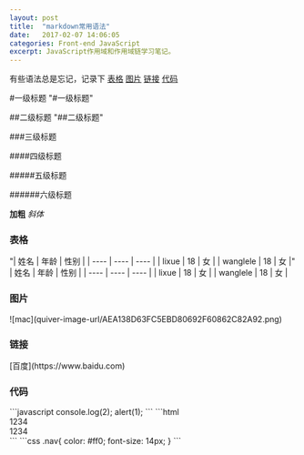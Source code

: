 ```yaml
---
layout: post
title:  "markdown常用语法"
date:   2017-02-07 14:06:05
categories: Front-end JavaScript
excerpt: JavaScript作用域和作用域链学习笔记。
---
```


有些语法总是忘记，记录下
<a href="#table">表格</a>
<a href="#img">图片</a>
<a href="#link">链接</a>
<a href="#code">代码</a>


#一级标题
"#一级标题"

##二级标题
"##二级标题"

###三级标题

####四级标题

#####五级标题

######六级标题

**加粗**
*斜体*
<h3 id="table">表格</h3>
"| 姓名 | 年龄 | 性别 |
| ---- | ---- | ---- |
| lixue | 18 | 女 |
| wanglele | 18 | 女 |"
| 姓名 | 年龄 | 性别 |
| ---- | ---- | ---- |
| lixue | 18 | 女 |
| wanglele | 18 | 女 |

<h3 id="img">图片</h3>
![mac](quiver-image-url/AEA138D63FC5EBD80692F60862C82A92.png)

<h3 id="link">链接</h3>
[百度](https://www.baidu.com)

<h3 id="code">代码</h3>
```javascript
console.log(2);
alert(1);
```
```html
<div>1234</div>
<div>1234</div>
```
```css
.nav{
  color: #ff0;
  font-size: 14px;
}
```

